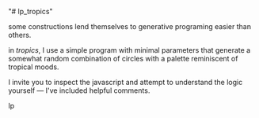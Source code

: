 "# lp_tropics" 

some constructions lend themselves to generative programing easier than others.

in *tropics*, I use a simple program with minimal parameters that generate a somewhat random combination of circles with a palette reminiscent of tropical moods.

I invite you to inspect the javascript and attempt to understand the logic yourself — I've included helpful comments.

lp